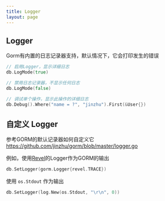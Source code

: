 ```yaml
---
title: Logger
layout: page
---
```

## Logger

Gorm有内置的日志记录器支持，默认情况下，它会打印发生的错误

```go
// 启用Logger，显示详细日志
db.LogMode(true)

// 禁用日志记录器，不显示任何日志
db.LogMode(false)

// 调试单个操作，显示此操作的详细日志
db.Debug().Where("name = ?", "jinzhu").First(&User{})
```

## 自定义 Logger

参考GORM的默认记录器如何自定义它 <https://github.com/jinzhu/gorm/blob/master/logger.go>

例如，使用[Revel](https://revel.github.io/)的Logger作为GORM的输出

```go
db.SetLogger(gorm.Logger{revel.TRACE})
```

使用 `os.Stdout` 作为输出

```go
db.SetLogger(log.New(os.Stdout, "\r\n", 0))
```